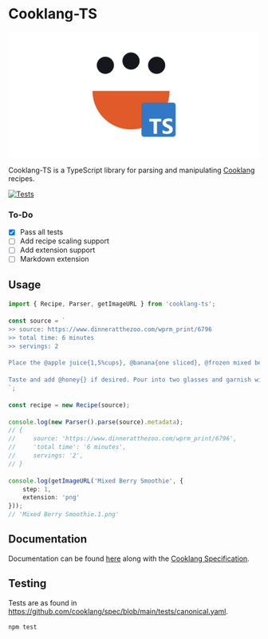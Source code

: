 # Cooklang-TS

![cooklang-ts logo](assets/logo.svg)

Cooklang-TS is a TypeScript library for parsing and manipulating [Cooklang](https://cooklang.org/) recipes.

[![Tests](https://github.com/ThatTSGuy/cooklang-ts/actions/workflows/tests.yml/badge.svg?branch=main)](https://github.com/ThatTSGuy/cooklang-ts/actions/workflows/tests.yml)

### To-Do
- [x] Pass all tests
- [ ] Add recipe scaling support
- [ ] Add extension support
- [ ] Markdown extension

## Usage
```typescript
import { Recipe, Parser, getImageURL } from 'cooklang-ts';

const source = `
>> source: https://www.dinneratthezoo.com/wprm_print/6796
>> total time: 6 minutes
>> servings: 2

Place the @apple juice{1,5%cups}, @banana{one sliced}, @frozen mixed berries{1,5%cups} and @vanilla greek yogurt{3/4%cup} in a #blender{}; blend until smooth. If the smoothie seems too thick, add a little more liquid (1/4 cup). 

Taste and add @honey{} if desired. Pour into two glasses and garnish with fresh berries and mint sprigs if desired.
`;

const recipe = new Recipe(source);

console.log(new Parser().parse(source).metadata);
// {
//     source: 'https://www.dinneratthezoo.com/wprm_print/6796',
//     'total time': '6 minutes',
//     servings: '2',
// }

console.log(getImageURL('Mixed Berry Smoothie', {
    step: 1,
    extension: 'png'
}));
// 'Mixed Berry Smoothie.1.png'
```

## Documentation

Documentation can be found [here](https://thattsguy.github.io/cooklang-ts/) along with the [Cooklang Specification](https://cooklang.org/docs/spec/).

## Testing

Tests are as found in https://github.com/cooklang/spec/blob/main/tests/canonical.yaml.
```
npm test
```
